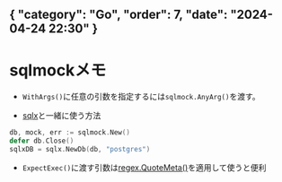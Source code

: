 { "category": "Go",  "order": 7, "date": "2024-04-24 22:30" }
---
# sqlmockメモ

* `WithArgs()`に任意の引数を指定するには`sqlmock.AnyArg()`を渡す。

* [sqlx](https://japanese-document.github.io/sqlx/)と一緒に使う方法

```go
db, mock, err := sqlmock.New()
defer db.Close()
sqlxDB = sqlx.NewDb(db, "postgres") 
```

* `ExpectExec()`に渡す引数は[regex.QuoteMeta()](https://pkg.go.dev/regexp#QuoteMeta)を適用して使うと便利